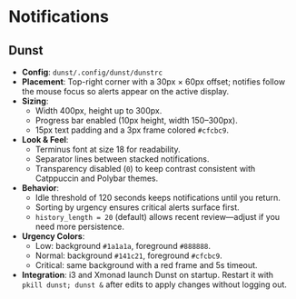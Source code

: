 # Notifications

## Dunst

- **Config**: `dunst/.config/dunst/dunstrc`
- **Placement**: Top-right corner with a 30px × 60px offset; notifies follow
  the mouse focus so alerts appear on the active display.
- **Sizing**:
  - Width 400px, height up to 300px.
  - Progress bar enabled (10px height, width 150–300px).
  - 15px text padding and a 3px frame colored `#cfcbc9`.
- **Look & Feel**:
  - Terminus font at size 18 for readability.
  - Separator lines between stacked notifications.
  - Transparency disabled (`0`) to keep contrast consistent with Catppuccin and
    Polybar themes.
- **Behavior**:
  - Idle threshold of 120 seconds keeps notifications until you return.
  - Sorting by urgency ensures critical alerts surface first.
  - `history_length = 20` (default) allows recent review—adjust if you need more
    persistence.
- **Urgency Colors**:
  - Low: background `#1a1a1a`, foreground `#888888`.
  - Normal: background `#141c21`, foreground `#cfcbc9`.
  - Critical: same background with a red frame and 5s timeout.
- **Integration**: i3 and Xmonad launch Dunst on startup. Restart it with
  `pkill dunst; dunst &` after edits to apply changes without logging out.
